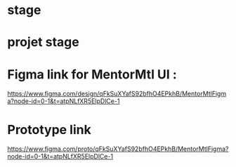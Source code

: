 # stage
# projet stage
# Figma link for MentorMtl UI :
https://www.figma.com/design/qFkSuXYafS92bfhO4EPkhB/MentorMtlFigma?node-id=0-1&t=atpNLfXR5ElpDlCe-1
# Prototype link
https://www.figma.com/proto/qFkSuXYafS92bfhO4EPkhB/MentorMtlFigma?node-id=0-1&t=atpNLfXR5ElpDlCe-1
